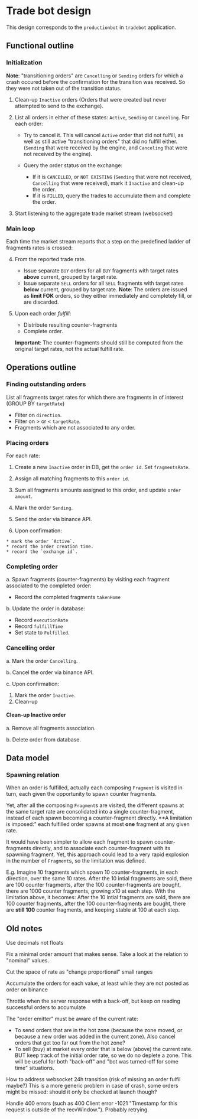 # Trade bot design

This design corresponds to the `productionbot` in `tradebot` application.

## Functional outline

### Initialization

**Note**: "transitioning orders" are `Cancelling` or `Sending` orders for which a crash occured
before the confirmation for the transition was received.
So they were not taken out of the transition status.

1. Clean-up `Inactive` orders (Orders that were created but never attempted to send to the exchange).

2. List all orders in either of these states: `Active`, `Sending` or `Canceling`. For each order:

    * Try to cancel it. This will cancel `Active` order that did not fulfill, as well as still active "transitioning orders" that did no fulfill either.
     (`Sending` that were received by the engine, and `Canceling` that were not received by the engine).

    * Query the order status on the exchange:
        * If it is `CANCELLED`, or `NOT EXISTING`
        (`Sending` that were not received, `Cancelling` that were received), mark it `Inactive` and clean-up the order.
        * If it is `FILLED`, query the trades to accumulate them and complete the order.

3. Start listening to the aggregate trade market stream (websocket)

### Main loop

Each time the market stream reports that a step on the predefined ladder of fragments rates is crossed:

4. From the reported trade rate.
    * Issue separate `BUY` orders for all `BUY` fragments with target rates **above** current, grouped by target rate.
    * Issue separate `SELL` orders for all `SELL` fragments with target rates **below** current, grouped by target rate.
   **Note**: The orders are issued as **limit FOK** orders, so they either immediately and completely fill, or are discarded.

5. Upon each order *fulfill*:
    * Distribute resulting counter-fragments
    * Complete order.

   **Important**: The counter-fragments should still be computed from the original target rates, not the actual fulfill rate.


## Operations outline

### Finding outstanding orders

List all fragments target rates for which there are fragments in of interest (GROUP BY `targetRate`)

  * Filter on `direction`.
  * Filter on > or < `targetRate`.
  * Fragments which are not associated to any order.

### Placing orders

For each rate:

  1. Create a new `Inactive` order in DB, get the `order id`. Set `fragmentsRate`.

  2. Assign all matching fragments to this `order id`.

  3. Sum all fragments amounts assigned to this order, and update `order amount`.

  4. Mark the order `Sending`.

  5. Send the order via binance API.

  6. Upon confirmation:

    * mark the order `Active`.
    * record the order creation time.
    * record the `exchange id`.

### Completing order

a. Spawn fragments (counter-fragments) by visiting each fragment associated to the completed order:
  * Record the completed fragments `takenHome`

b. Update the order in database:
  * Record `executionRate`
  * Record `fulfillTime`
  * Set state to `Fulfilled`.

### Cancelling order

a. Mark the order `Cancelling`.

b. Cancel the order via binance API.

c.  Upon confirmation:
  1. Mark the order `Inactive`.
  2. Clean-up


#### Clean-up Inactive order

a. Remove all fragments association.

b. Delete order from database.

## Data model

### Spawning relation

When an order is fulfilled, actually each composing `Fragment` is visited in turn, each given
the opportunity to spawn counter fragments.

Yet, after all the composing `Fragment`s are visited, the different spawns at the same target rate
are consolidated into a single counter-fragment, instead of each spawn becoming a counter-fragment directly.
**A limitation is imposed:" each fulfilled order spawns at most **one** fragment at any given rate.

It would have been simpler to allow each fragment to spawn counter-fragments directly,
and to associate each counter-fragment with its spawning fragment.
Yet, this approach could lead to a very rapid explosion in the number of `Fragment`s,
so the limitation was defined.

E.g. Imagine 10 fragments which spawn 10 counter-fragments, in each direction, over the same 10 rates.
After the 10 intial fragments are sold, there are 100 counter fragments, after the 100 counter-fragments
are bought, there are 1000 counter fragments, growing x10 at each step.
With the limitation above, it becomes:
After the 10 intial fragments are sold, there are 100 counter fragments, after the 100 counter-fragments
are bought, there are **still 100** counter fragments, and keeping stable at 100 at each step.

## Old notes

Use decimals not floats

Fix a minimal order amount that makes sense. Take a look at the relation to "nominal" values.

Cut the space of rate as "change proportional" small ranges

Accumulate the orders for each value, at least while they are not posted as order on binance

Throttle when the server response with a back-off, but keep on reading successful orders to accumulate

The "order emitter" must be aware of the current rate:
* To send orders that are in the hot zone (because the zone moved, or because a new order was added in the current zone). Also cancel orders that get too far out from the hot zone?
* To sell (buy) at market every order that is below (above) the current rate. BUT keep track of the initial order rate, so we do no deplete a zone. This will be useful for both "back-off" and "bot was turned-off for some time" situations.

How to address websocket 24h transition (risk of missing an order fulfil maybe?) This is a more generic problem in case of crash, some orders might be missed: should it only be checked at launch though?

Handle 400 errors (such as 400 Client error -1021 "Timestamp for this request is outside of the recvWindow."). Probably retrying.
